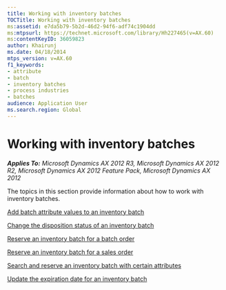 ```yaml
---
title: Working with inventory batches
TOCTitle: Working with inventory batches
ms:assetid: e7da5b79-5b2d-46d2-94f6-adf74c1904dd
ms:mtpsurl: https://technet.microsoft.com/library/Hh227465(v=AX.60)
ms:contentKeyID: 36059823
author: Khairunj
ms.date: 04/18/2014
mtps_version: v=AX.60
f1_keywords:
- attribute
- batch
- inventory batches
- process industries
- batches
audience: Application User
ms.search.region: Global
---
```


# Working with inventory batches 


_**Applies To:** Microsoft Dynamics AX 2012 R3, Microsoft Dynamics AX 2012 R2, Microsoft Dynamics AX 2012 Feature Pack, Microsoft Dynamics AX 2012_

The topics in this section provide information about how to work with inventory batches.

[Add batch attribute values to an inventory batch](add-batch-attribute-values-to-an-inventory-batch.md)

[Change the disposition status of an inventory batch](change-the-disposition-status-of-an-inventory-batch.md)

[Reserve an inventory batch for a batch order](reserve-an-inventory-batch-for-a-batch-order.md)

[Reserve an inventory batch for a sales order](reserve-an-inventory-batch-for-a-sales-order.md)

[Search and reserve an inventory batch with certain attributes](search-and-reserve-an-inventory-batch-with-certain-attributes.md)

[Update the expiration date for an inventory batch](update-the-expiration-date-for-an-inventory-batch.md)

  


